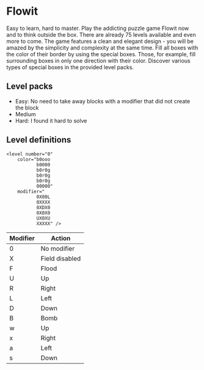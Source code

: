 # Flowit

Easy to learn, hard to master. Play the addicting puzzle game Flowit now and to think outside the box.
There are already 75 levels available and even more to come. The game features a clean and elegant design - you will be amazed by the simplicity and complexity at the same time. 
Fill all boxes with the color of their border by using the special boxes. Those, for example, fill surrounding boxes in only one direction with their color. Discover various types of special boxes in the provided level packs.

## Level packs
- Easy: No need to take away blocks with a modifier that did not create the block
- Medium
- Hard: I found it hard to solve

## Level definitions

```
<level number="0"
    color="b0ooo
           b0000
           b0r0g
           b0r0g
           b0r0g
           00000"
    modifier="
           0X00L
           0XXXX
           0XDX0
           0X0X0
           UX0XU
           XXXXX" />
```

| Modifier  | Action |
|--------------|--------|
| 0 | No modifier |
| X | Field disabled |
| F | Flood |
| U | Up |
| R | Right |
| L | Left |
| D | Down |
| B | Bomb |
| w | Up |
| x | Right |
| a | Left |
| s | Down | 
